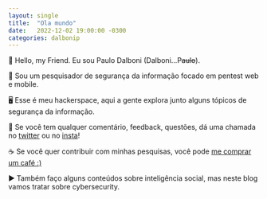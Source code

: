 ```yaml
---
layout: single
title:  "Ola mundo"
date:   2022-12-02 19:00:00 -0300
categories: dalbonip
---
```


🤙 Hello, my Friend. Eu sou Paulo Dalboni (Dalboni...P~~aulo~~).

🤖 Sou um pesquisador de segurança da informação focado em pentest web e mobile.

🖥️ Esse é meu hackerspace, aqui a gente explora junto alguns tópicos de segurança da informação.


💬 Se você tem qualquer comentário, feedback, questões, dá uma chamada no [twitter](https://twitter.com/dalbonip) ou no [insta](https://instagram.com/dalbonip)!

☕ Se você quer contribuir com minhas pesquisas, você pode [me comprar um café :)](https://www.buymeacoffee.com/dalbonip)

▶️ Também faço alguns conteúdos sobre inteligência social, mas neste blog vamos tratar sobre cybersecurity.